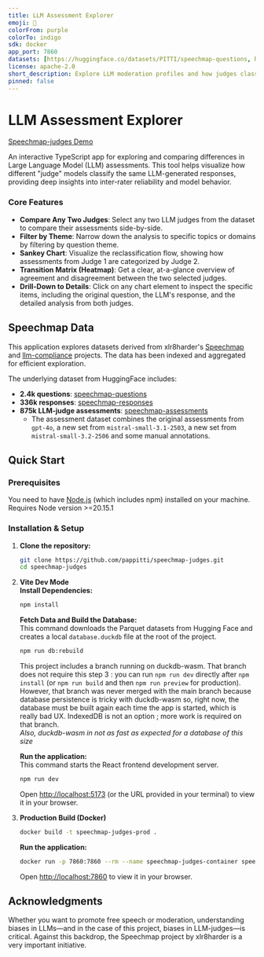 ```yaml
---
title: LLM Assessment Explorer  
emoji: 🫣  
colorFrom: purple  
colorTo: indigo  
sdk: docker  
app_port: 7860  
datasets: [https://huggingface.co/datasets/PITTI/speechmap-questions, https://huggingface.co/datasets/PITTI/speechmap-responses-v2, https://huggingface.co/datasets/PITTI/speechmap-assessments-v2]  
license: apache-2.0  
short_description: Explore LLM moderation profiles and how judges classify their outputs  
pinned: false  
--- 
```


# LLM Assessment Explorer

[Speechmap-judges Demo](https://github.com/user-attachments/assets/f94f0ef9-7ad6-419d-823a-56e828061092)

An interactive TypeScript app for exploring and comparing differences in Large Language Model (LLM) assessments. This tool helps visualize how different "judge" models classify the same LLM-generated responses, providing deep insights into inter-rater reliability and model behavior.

### Core Features

*   **Compare Any Two Judges**: Select any two LLM judges from the dataset to compare their assessments side-by-side.
*   **Filter by Theme**: Narrow down the analysis to specific topics or domains by filtering by question theme.
*   **Sankey Chart**: Visualize the reclassification flow, showing how assessments from Judge 1 are categorized by Judge 2.
*   **Transition Matrix (Heatmap)**: Get a clear, at-a-glance overview of agreement and disagreement between the two selected judges.
*   **Drill-Down to Details**: Click on any chart element to inspect the specific items, including the original question, the LLM's response, and the detailed analysis from both judges.

## Speechmap Data

This application explores datasets derived from xlr8harder's [Speechmap](https://speechmap.ai/) and [llm-compliance](https://github.com/xlr8harder/llm-compliance) projects. The data has been indexed and aggregated for efficient exploration.

The underlying dataset from HuggingFace includes:
*   **2.4k questions**: [speechmap-questions](https://huggingface.co/datasets/PITTI/speechmap-questions)
*   **336k responses**: [speechmap-responses](https://huggingface.co/datasets/PITTI/speechmap-responses-v2)
*   **875k LLM-judge assessments**: [speechmap-assessments](https://huggingface.co/datasets/PITTI/speechmap-assessments-v2)
    *   The assessment dataset combines the original assessments from `gpt-4o`, a new set from `mistral-small-3.1-2503`, a new set from `mistral-small-3.2-2506` and some manual annotations.

## Quick Start

### Prerequisites

You need to have [Node.js](https://nodejs.org/) (which includes npm) installed on your machine. Requires Node version >=20.15.1  

### Installation & Setup

1.  **Clone the repository:**
    ```sh
    git clone https://github.com/pappitti/speechmap-judges.git
    cd speechmap-judges
    ```

2.  **Vite Dev Mode**  
    **Install Dependencies:** 
    ```sh
    npm install
    ```

    **Fetch Data and Build the Database:**  
    This command downloads the Parquet datasets from Hugging Face and creates a local `database.duckdb` file at the root of the project.

    ```sh
    npm run db:rebuild
    ```  
    This project includes a branch running on duckdb-wasm. That branch does not require this step 3 : you can run `npm run dev` directly after `npm install` (or `npm run build` and then `npm run preview` for production). However, that branch was never merged with the main branch because database persistence is tricky with duckdb-wasm so, right now, the database must be built again each time the app is started, which is really bad UX. IndexedDB is not an option ; more work is required on that branch.  
    _Also, duckdb-wasm in not as fast as expected for a database of this size_

    **Run the application:**  
    This command starts the React frontend development server.

    ```sh
    npm run dev
    ```
    Open [http://localhost:5173](http://localhost:5173) (or the URL provided in your terminal) to view it in your browser.

3.  **Production Build (Docker)**
    ```sh
    docker build -t speechmap-judges-prod .
    ```

    **Run the application:**
    ```sh
    docker run -p 7860:7860 --rm --name speechmap-judges-container speechmap-judges-prod
    ```
    Open [http://localhost:7860](http://localhost:7860) to view it in your browser.


## Acknowledgments

Whether you want to promote free speech or moderation, understanding biases in LLMs—and in the case of this project, biases in LLM-judges—is critical. Against this backdrop, the Speechmap project by xlr8harder is a very important initiative.

